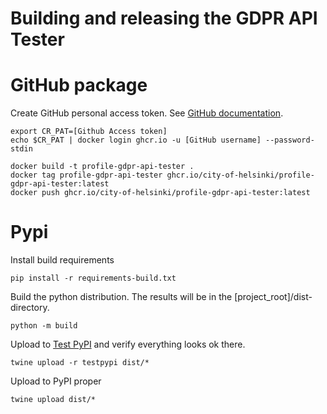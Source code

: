 Building and releasing the GDPR API Tester
==========================================


# GitHub package

Create GitHub personal access token. See [GitHub documentation](https://docs.github.com/en/packages/working-with-a-github-packages-registry/working-with-the-container-registry#authenticating-in-a-github-actions-workflow).

```shell
export CR_PAT=[Github Access token]
echo $CR_PAT | docker login ghcr.io -u [GitHub username] --password-stdin

docker build -t profile-gdpr-api-tester .
docker tag profile-gdpr-api-tester ghcr.io/city-of-helsinki/profile-gdpr-api-tester:latest
docker push ghcr.io/city-of-helsinki/profile-gdpr-api-tester:latest
```


# Pypi

Install build requirements

```shell
pip install -r requirements-build.txt
```

Build the python distribution. The results will be in the [project_root]/dist-directory.

```shell
python -m build
```

Upload to [Test PyPI](https://test.pypi.org/project/gdpr-api-tester/) and verify everything looks ok there.

```shell
twine upload -r testpypi dist/*
```

Upload to PyPI proper

```shell
twine upload dist/*
```
